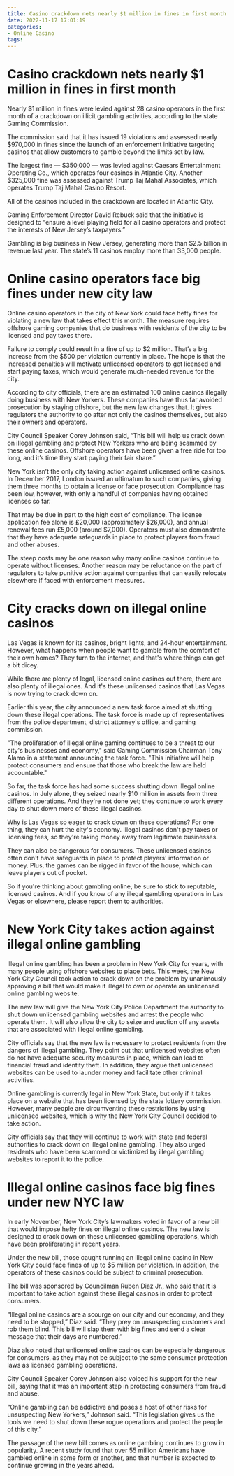 ```yaml
---
title: Casino crackdown nets nearly $1 million in fines in first month
date: 2022-11-17 17:01:19
categories:
- Online Casino
tags:
---
```



#  Casino crackdown nets nearly $1 million in fines in first month

Nearly $1 million in fines were levied against 28 casino operators in the first month of a crackdown on illicit gambling activities, according to the state Gaming Commission.

The commission said that it has issued 19 violations and assessed nearly $970,000 in fines since the launch of an enforcement initiative targeting casinos that allow customers to gamble beyond the limits set by law.

The largest fine — $350,000 — was levied against Caesars Entertainment Operating Co., which operates four casinos in Atlantic City. Another $325,000 fine was assessed against Trump Taj Mahal Associates, which operates Trump Taj Mahal Casino Resort.

All of the casinos included in the crackdown are located in Atlantic City.

Gaming Enforcement Director David Rebuck said that the initiative is designed to “ensure a level playing field for all casino operators and protect the interests of New Jersey’s taxpayers.”

Gambling is big business in New Jersey, generating more than $2.5 billion in revenue last year. The state’s 11 casinos employ more than 33,000 people.

#  Online casino operators face big fines under new city law

Online casino operators in the city of New York could face hefty fines for violating a new law that takes effect this month. The measure requires offshore gaming companies that do business with residents of the city to be licensed and pay taxes there.

Failure to comply could result in a fine of up to $2 million. That’s a big increase from the $500 per violation currently in place. The hope is that the increased penalties will motivate unlicensed operators to get licensed and start paying taxes, which would generate much-needed revenue for the city.

According to city officials, there are an estimated 100 online casinos illegally doing business with New Yorkers. These companies have thus far avoided prosecution by staying offshore, but the new law changes that. It gives regulators the authority to go after not only the casinos themselves, but also their owners and operators.

City Council Speaker Corey Johnson said, “This bill will help us crack down on illegal gambling and protect New Yorkers who are being scammed by these online casinos. Offshore operators have been given a free ride for too long, and it’s time they start paying their fair share.”

New York isn’t the only city taking action against unlicensed online casinos. In December 2017, London issued an ultimatum to such companies, giving them three months to obtain a license or face prosecution. Compliance has been low, however, with only a handful of companies having obtained licenses so far.

That may be due in part to the high cost of compliance. The license application fee alone is £20,000 (approximately $26,000), and annual renewal fees run £5,000 (around $7,000). Operators must also demonstrate that they have adequate safeguards in place to protect players from fraud and other abuses.

The steep costs may be one reason why many online casinos continue to operate without licenses. Another reason may be reluctance on the part of regulators to take punitive action against companies that can easily relocate elsewhere if faced with enforcement measures.

#  City cracks down on illegal online casinos

Las Vegas is known for its casinos, bright lights, and 24-hour entertainment. However, what happens when people want to gamble from the comfort of their own homes? They turn to the internet, and that's where things can get a bit dicey.

While there are plenty of legal, licensed online casinos out there, there are also plenty of illegal ones. And it's these unlicensed casinos that Las Vegas is now trying to crack down on.

Earlier this year, the city announced a new task force aimed at shutting down these illegal operations. The task force is made up of representatives from the police department, district attorney's office, and gaming commission.

"The proliferation of illegal online gaming continues to be a threat to our city's businesses and economy," said Gaming Commission Chairman Tony Alamo in a statement announcing the task force. "This initiative will help protect consumers and ensure that those who break the law are held accountable."

So far, the task force has had some success shutting down illegal online casinos. In July alone, they seized nearly $10 million in assets from three different operations. And they're not done yet; they continue to work every day to shut down more of these illegal casinos.

Why is Las Vegas so eager to crack down on these operations? For one thing, they can hurt the city's economy. Illegal casinos don't pay taxes or licensing fees, so they're taking money away from legitimate businesses.

They can also be dangerous for consumers. These unlicensed casinos often don't have safeguards in place to protect players' information or money. Plus, the games can be rigged in favor of the house, which can leave players out of pocket.

So if you're thinking about gambling online, be sure to stick to reputable, licensed casinos. And if you know of any illegal gambling operations in Las Vegas or elsewhere, please report them to authorities.

#  New York City takes action against illegal online gambling

Illegal online gambling has been a problem in New York City for years, with many people using offshore websites to place bets. This week, the New York City Council took action to crack down on the problem by unanimously approving a bill that would make it illegal to own or operate an unlicensed online gambling website.

The new law will give the New York City Police Department the authority to shut down unlicensed gambling websites and arrest the people who operate them. It will also allow the city to seize and auction off any assets that are associated with illegal online gambling.

City officials say that the new law is necessary to protect residents from the dangers of illegal gambling. They point out that unlicensed websites often do not have adequate security measures in place, which can lead to financial fraud and identity theft. In addition, they argue that unlicensed websites can be used to launder money and facilitate other criminal activities.

Online gambling is currently legal in New York State, but only if it takes place on a website that has been licensed by the state lottery commission. However, many people are circumventing these restrictions by using unlicensed websites, which is why the New York City Council decided to take action.

City officials say that they will continue to work with state and federal authorities to crack down on illegal online gambling. They also urged residents who have been scammed or victimized by illegal gambling websites to report it to the police.

#  Illegal online casinos face big fines under new NYC law

In early November, New York City’s lawmakers voted in favor of a new bill that would impose hefty fines on illegal online casinos. The new law is designed to crack down on these unlicensed gambling operations, which have been proliferating in recent years.

Under the new bill, those caught running an illegal online casino in New York City could face fines of up to $5 million per violation. In addition, the operators of these casinos could be subject to criminal prosecution.

The bill was sponsored by Councilman Ruben Diaz Jr., who said that it is important to take action against these illegal casinos in order to protect consumers.

“Illegal online casinos are a scourge on our city and our economy, and they need to be stopped,” Diaz said. “They prey on unsuspecting customers and rob them blind. This bill will slap them with big fines and send a clear message that their days are numbered.”

Diaz also noted that unlicensed online casinos can be especially dangerous for consumers, as they may not be subject to the same consumer protection laws as licensed gambling operations.

City Council Speaker Corey Johnson also voiced his support for the new bill, saying that it was an important step in protecting consumers from fraud and abuse.

“Online gambling can be addictive and poses a host of other risks for unsuspecting New Yorkers,” Johnson said. “This legislation gives us the tools we need to shut down these rogue operations and protect the people of this city.”

The passage of the new bill comes as online gambling continues to grow in popularity. A recent study found that over 55 million Americans have gambled online in some form or another, and that number is expected to continue growing in the years ahead.